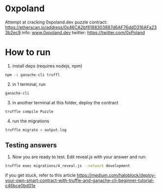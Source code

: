 # 0xpoland
Attempt at cracking 0xpoland.dev puzzle
contract: https://etherscan.io/address/0x46CA2bf8188303887d6AF76ddD316AFa233b2ec9
info: www.0xpoland.dev
twitter: https://twitter.com/0xPoland

# How to run
1. install deps (requires nodejs, npm)
```bash
npm -i ganache-cli truffl
```

2. in 1 terminal, run
```bash
ganache-cli
```

3. in another terminal at this folder, deploy the contract
```bash
truffle compile Puzzle
```

4. run the migrations
```bash
truffle migrate > output.log
```

## Testing answers
1. Now you are ready to test. Edit reveal.js with your answer and run:
```bash
truffle exec migrations/4_reveal.js --network development
```

if you get stuck, refer to this article https://medium.com/haloblock/deploy-your-own-smart-contract-with-truffle-and-ganache-cli-beginner-tutorial-c46bce0bd01e
